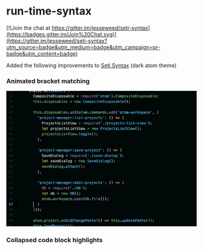 # run-time-syntax

[![Join the chat at https://gitter.im/jesseweed/seti-syntax](https://badges.gitter.im/Join%20Chat.svg)](https://gitter.im/jesseweed/seti-syntax?utm_source=badge&utm_medium=badge&utm_campaign=pr-badge&utm_content=badge)

Added the following improvements to [Seti Syntax](https://atom.io/themes/seti-syntax) (dark atom theme) 

### Animated bracket matching

![Screenshot](https://github.com/run-time/run-time-syntax/raw/master/screenshot.gif)


### Collapsed code block highlights
